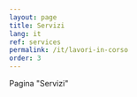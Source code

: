 ```yaml
---
layout: page
title: Servizi
lang: it
ref: services
permalink: /it/lavori-in-corso
order: 3
---
```


Pagina "Servizi"
